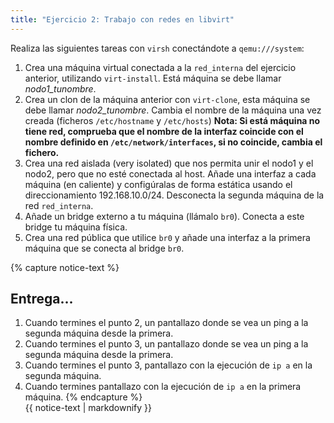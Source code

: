 ```yaml
---
title: "Ejercicio 2: Trabajo con redes en libvirt"
---
```


Realiza las siguientes tareas con `virsh` conectándote a `qemu:///system`:

1. Crea una máquina virtual conectada a la `red_interna` del ejercicio anterior, utilizando `virt-install`. Está máquina se debe llamar *nodo1_tunombre*. 
2. Crea un clon de la máquina anterior con `virt-clone`, esta máquina se debe llamar *nodo2_tunombre*. Cambia el nombre de la máquina una vez creada (ficheros `/etc/hostname` y `/etc/hosts`) **Nota: Si está máquina no tiene red, comprueba que el nombre de la interfaz coincide con el nombre definido en `/etc/network/interfaces`, si no coincide, cambia el fichero.**
3. Crea una red aislada (very isolated) que nos permita unir el nodo1 y el nodo2, pero que no esté conectada al host. Añade una interfaz a cada máquina (en caliente) y configúralas de forma estática usando el direccionamiento 192.168.10.0/24. Desconecta la segunda máquina de la red `red_interna`.
4. Añade un bridge externo a tu máquina (llámalo `br0`). Conecta a este bridge tu máquina física.
5. Crea una red pública que utilice `br0` y añade una interfaz a la primera máquina que se conecta al bridge `br0`.

{% capture notice-text %}
## Entrega...

1. Cuando termines el punto 2, un pantallazo donde se vea un ping a la segunda máquina desde la primera.
2. Cuando termines el punto 3, un pantallazo donde se vea un ping a la segunda máquina desde la primera.
3. Cuando termines el punto 3, pantallazo con la ejecución de `ip a` en la segunda máquina.
4. Cuando termines pantallazo con la ejecución de `ip a` en la primera máquina.
{% endcapture %}<div class="notice--info">{{ notice-text | markdownify }}</div>
